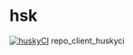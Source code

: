 # hsk
[![huskyCI](https://github.com/matholiveira91/hsk/actions/workflows/main.yml/badge.svg)](https://github.com/matholiveira91/hsk/actions/workflows/main.yml)
repo_client_huskyci
